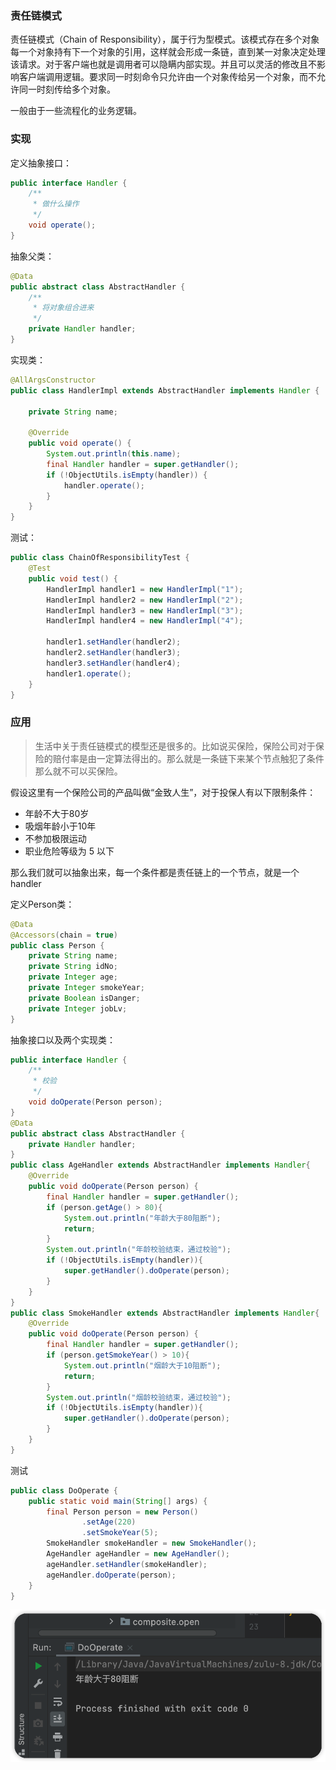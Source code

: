 ### 责任链模式

责任链模式（Chain of Responsibility），属于行为型模式。该模式存在多个对象每一个对象持有下一个对象的引用，这样就会形成一条链，直到某一对象决定处理该请求。对于客户端也就是调用者可以隐瞒内部实现。并且可以灵活的修改且不影响客户端调用逻辑。要求同一时刻命令只允许由一个对象传给另一个对象，而不允许同一时刻传给多个对象。

一般由于一些流程化的业务逻辑。

### 实现

定义抽象接口：

```java
public interface Handler {
    /**
     * 做什么操作
     */
    void operate();
}
```

抽象父类：

```java
@Data
public abstract class AbstractHandler {
    /**
     * 将对象组合进来
     */
    private Handler handler;
}
```

实现类：

```java
@AllArgsConstructor
public class HandlerImpl extends AbstractHandler implements Handler {

    private String name;

    @Override
    public void operate() {
        System.out.println(this.name);
        final Handler handler = super.getHandler();
        if (!ObjectUtils.isEmpty(handler)) {
            handler.operate();
        }
    }
}
```

测试：

```java
public class ChainOfResponsibilityTest {
    @Test
    public void test() {
        HandlerImpl handler1 = new HandlerImpl("1");
        HandlerImpl handler2 = new HandlerImpl("2");
        HandlerImpl handler3 = new HandlerImpl("3");
        HandlerImpl handler4 = new HandlerImpl("4");

        handler1.setHandler(handler2);
        handler2.setHandler(handler3);
        handler3.setHandler(handler4);
        handler1.operate();
    }
}
```



### 应用

> 生活中关于责任链模式的模型还是很多的。比如说买保险，保险公司对于保险的赔付率是由一定算法得出的。那么就是一条链下来某个节点触犯了条件那么就不可以买保险。

假设这里有一个保险公司的产品叫做“金致人生”，对于投保人有以下限制条件：

- 年龄不大于80岁
- 吸烟年龄小于10年
- 不参加极限运动
- 职业危险等级为 5 以下

那么我们就可以抽象出来，每一个条件都是责任链上的一个节点，就是一个handler

定义Person类：

```java
@Data
@Accessors(chain = true)
public class Person {
    private String name;
    private String idNo;
    private Integer age;
    private Integer smokeYear;
    private Boolean isDanger;
    private Integer jobLv;
}
```

抽象接口以及两个实现类：

```java
public interface Handler {
    /**
     * 校验
     */
    void doOperate(Person person);
}
@Data
public abstract class AbstractHandler {
    private Handler handler;
}
public class AgeHandler extends AbstractHandler implements Handler{
    @Override
    public void doOperate(Person person) {
        final Handler handler = super.getHandler();
        if (person.getAge() > 80){
            System.out.println("年龄大于80阻断");
            return;
        }
        System.out.println("年龄校验结束，通过校验");
        if (!ObjectUtils.isEmpty(handler)){
            super.getHandler().doOperate(person);
        }
    }
}
public class SmokeHandler extends AbstractHandler implements Handler{
    @Override
    public void doOperate(Person person) {
        final Handler handler = super.getHandler();
        if (person.getSmokeYear() > 10){
            System.out.println("烟龄大于10阻断");
            return;
        }
        System.out.println("烟龄校验结束，通过校验");
        if (!ObjectUtils.isEmpty(handler)){
            super.getHandler().doOperate(person);
        }
    }
}
```

测试

```java
public class DoOperate {
    public static void main(String[] args) {
        final Person person = new Person()
                .setAge(220)
                .setSmokeYear(5);
        SmokeHandler smokeHandler = new SmokeHandler();
        AgeHandler ageHandler = new AgeHandler();
        ageHandler.setHandler(smokeHandler);
        ageHandler.doOperate(person);
    }
}
```

![image-20220618003935904](责任链模式.assets/image-20220618003935904.png)







